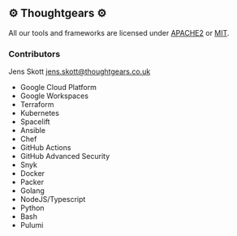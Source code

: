 ## :gear: Thoughtgears :gear:
 
All our tools and frameworks are licensed under [APACHE2](https://github.com/thoughtgears/.github/blob/main/LICENCE) or [MIT](https://opensource.org/license/mit). 

### Contributors

Jens Skott [jens.skott@thoughtgears.co.uk](mailto:jens.skott@thoughtgears.co.uk)

* Google Cloud Platform
* Google Workspaces
* Terraform
* Kubernetes
* Spacelift
* Ansible
* Chef
* GitHub Actions
* GitHub Advanced Security
* Snyk
* Docker
* Packer
* Golang
* NodeJS/Typescript
* Python
* Bash
* Pulumi
